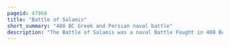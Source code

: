 ```yaml
---
pageid: 47968
title: "Battle of Salamis"
short_summary: "480 BC Greek and Persian naval battle"
description: "The Battle of Salamis was a naval Battle Fought in 480 Bc between an Alliance of greek City-States under Themistocles and the Achaemenid Empire under king Xerx. It resulted in a decisive Victory for the outnumbered Greeks. The Battle was fought in the Straits between the Mainland and Salamis, an Island in the Saronic Gulf near Athens, and marked the high Point of the second persian Invasion of Greece."
---
```

